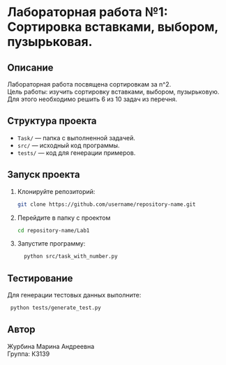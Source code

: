 # Лабораторная работа №1: Сортировка вставками, выбором, пузырьковая.
## Описание
Лабораторная работа посвящена сортировкам за n^2.\
Цель работы: изучить сортировку вставками, выбором, пузырьковую. Для этого необходимо решить 6 из 10 задач из перечня.
## Структура проекта
- `Task/` — папка с выполненной задачей.
- `src/` — исходный код программы.
- `tests/` — код для генерации примеров.
## Запуск проекта
1. Клонируйте репозиторий:
   ```bash
   git clone https://github.com/username/repository-name.git
   ```
2. Перейдите в папку с проектом
   ```bash
   cd repository-name/Lab1
   ```
3. Запустите программу:
   ```bash
     python src/task_with_number.py
   ```
## Тестирование
Для генерации тестовых данных выполните:
```bash
 python tests/generate_test.py
```
## Автор
Журбина Марина Андреевна\
Группа: К3139
